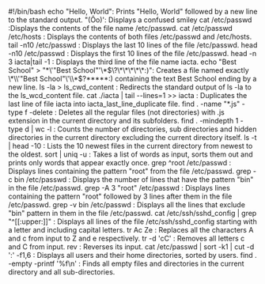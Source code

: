 #!/bin/bash
echo "Hello, World": Prints "Hello, World" followed by a new line to the standard output.
"(Ôo)': Displays a confused smiley
cat /etc/passwd :Displays the contents of the file name /etc/passwd.
cat /etc/passwd /etc/hosts : Displays the contents of both files /etc/passwd and /etc/hosts.
tail -n10 /etc/passwd : Displays the last 10 lines of the file /etc/passwd.
head -n10 /etc/passwd : Displays the first 10 lines of the file /etc/passwd.
head -n 3 iacta|tail -1 : Displays the third line of the file name iacta.
echo "Best School" > "\*\\\'\"Best School\"\'\\\*$\?\*\*\*\*\*:)": Creates a file named exactly \*\\'"Best School"\'\\*$\?\*\*\*\*\*:) containing the text Best School ending by a new line.
ls -la > ls_cwd_content : Redirects the standard output of ls -la to the ls_wcd_content file.
cat ./iacta | tail --lines=1 >> iacta : Duplicates the last line of file iacta into iacta_last_line_duplicate file.
find . -name "*.js" -type f -delete : Deletes all the regular files (not directories) with .js extension in the current directory and its subfolders.
find . -mindepth 1 -type d | wc -l : Counts the number of directories, sub directories and hidden directories in the current directory excluding the current directory itself.
ls -t | head -10 : Lists the 10 newest files in the current directory from newest to the oldest.
sort | uniq -u : Takes a list of words as input, sorts them out and prints only words that appear exactly once.
grep ^root /etc/passwd : Displays lines containing the pattern "root" from the file /etc/passwd.
grep -c bin /etc/passwd : Displays the number of lines that have the pattern "bin" in the file /etc/passwd.
grep -A 3 "root" /etc/passwd : Displays lines containing the pattern "root" followed by 3 lines after them in the file /etc/passwd.
grep -v bin /etc/passwd : Displays all the lines that exclude "bin" pattern in them in the file /etc/passwd.
cat /etc/ssh/sshd_config | grep "^[[:upper:]]" : Displays all lines of the file /etc/ssh/sshd_config starting with a letter and including capital letters.
tr Ac Ze : Replaces all the characters A and c from input to Z and e respectively.
tr -d 'cC' : Removes all letters c and C from input.
rev : Reverses its input.
cat /etc/passwd | sort -k1 | cut -d ':' -f1,6 : Displays all users and their home directories, sorted by users.
find . -empty -printf '%f\n' : Finds all empty files and directories in the current directory and all sub-directories.
